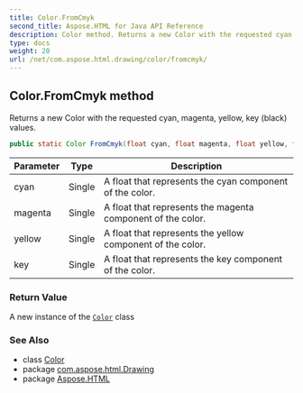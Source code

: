 ```yaml
---
title: Color.FromCmyk
second_title: Aspose.HTML for Java API Reference
description: Color method. Returns a new Color with the requested cyan magenta yellow key black values
type: docs
weight: 20
url: /net/com.aspose.html.drawing/color/fromcmyk/
---
```

## Color.FromCmyk method

Returns a new Color with the requested cyan, magenta, yellow, key (black) values.

```java
public static Color FromCmyk(float cyan, float magenta, float yellow, float key)
```

| Parameter | Type | Description |
| --- | --- | --- |
| cyan | Single | A float that represents the cyan component of the color. |
| magenta | Single | A float that represents the magenta component of the color. |
| yellow | Single | A float that represents the yellow component of the color. |
| key | Single | A float that represents the key component of the color. |

### Return Value

A new instance of the [`Color`](../) class

### See Also

* class [Color](../)
* package [com.aspose.html.Drawing](../../color/)
* package [Aspose.HTML](../../../)
